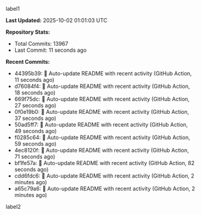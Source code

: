 
label1 
<!-- ACTIVITY_START -->
**Last Updated:** 2025-10-02 01:01:03 UTC

**Repository Stats:**
- Total Commits: 13967
- Last Commit: 11 seconds ago

**Recent Commits:**
- 44395b39: 🤖 Auto-update README with recent activity (GitHub Action, 11 seconds ago)
- d76084f4: 🤖 Auto-update README with recent activity (GitHub Action, 18 seconds ago)
- 669f75dc: 🤖 Auto-update README with recent activity (GitHub Action, 27 seconds ago)
- 0f0e19b0: 🤖 Auto-update README with recent activity (GitHub Action, 37 seconds ago)
- 50ad5ff7: 🤖 Auto-update README with recent activity (GitHub Action, 49 seconds ago)
- f0285c64: 🤖 Auto-update README with recent activity (GitHub Action, 59 seconds ago)
- 4ec8120f: 🤖 Auto-update README with recent activity (GitHub Action, 71 seconds ago)
- bf1fe57a: 🤖 Auto-update README with recent activity (GitHub Action, 82 seconds ago)
- cdd6fdc6: 🤖 Auto-update README with recent activity (GitHub Action, 2 minutes ago)
- a65c79a6: 🤖 Auto-update README with recent activity (GitHub Action, 2 minutes ago)
<!-- ACTIVITY_END -->

label2
